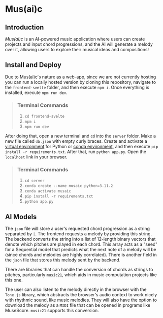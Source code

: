 # Mus(ai)c

## Introduction

_Mus(ai)c_ is an AI-powered music application where users can create projects and input chord progressions, and the AI will generate a melody over it, allowing users to explore their musical ideas and compositions!

## Install and Deploy

Due to Mus(ai)c's nature as a web-app, since we are not currently hosting you can run a locally hosted version by cloning this repository, navigate to the `frontend-svelte` folder, and then execute `npm i`. Once everything is installed, execute `npm run dev`.

> ### Terminal Commands
> 1. `cd frontend-svelte`
> 2. `npm i`
> 3. `npm run dev`

After doing that, open a new terminal and `cd` into the `server` folder. Make a new file called `db.json` with empty curly braces. Create and activate a [virtual environment](https://python.land/virtual-environments/virtualenv) for Python or [conda environment](https://docs.conda.io/projects/conda/en/latest/user-guide/tasks/manage-environments.html), and then execute `pip install -r requirements.txt`. After that, run `python app.py`. Open the `localhost` link in your browser.

> ### Terminal Commands
> 1. `cd server`
> 2. `conda create --name musaic python=3.11.2`
> 3. `conda activate musaic`
> 4. `pip install -r requirements.txt`
> 5. `python app.py`

<!-- ## Configuration (?) -->

<!-- ## Data Sets (?) -->

## AI Models

The `json` file will store a user's requested chord progression as a string separated by `|`. The frontend requests a melody by providing this string. The backend converts the string into a list of 12-length binary vectors that denote which pitches are played in each chord. This array acts as a "seed" for a Sequential model that predicts what the next note of a melody will be (since chords and melodies are highly correlated). There is another field in the `json` file that stores this melody sent by the backend.

There are libraries that can handle the conversion of chords as strings to pitches, particularly `music21`, which aids in music computation projects like this one.

The user can also listen to the melody directly in the browser with the `Tone.js` library, which abstracts the browser's audio context to work nicely with rhythmic sound, like music melodies. They will also have the option to download the melody as a `MIDI` file that can be opened in programs like MuseScore. `music21` supports this conversion.
